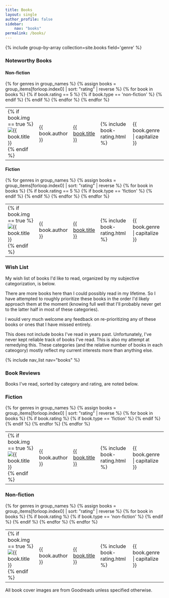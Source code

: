 ```yaml
---
title: Books
layout: single
author_profile: false
sidebar:
    nav: "books"
permalink: /books/
---
```


{% include group-by-array collection=site.books field='genre' %}
### Noteworthy Books

#### Non-fiction
<div>
    <table cellspacing="0">
        {% for genres in group_names %}
        {% assign books = group_items[forloop.index0] | sort: "rating" | reverse %}
        {% for book in books %}
            {% if book.rating == 5 %}
            {% if book.type == 'non-fiction' %}
            <tr>
                <td>{% if book.img == true %}
                    <img class="book-small-img" src="{{ site.url }}/assets/images/books/{{ book.slug }}.jpg" alt="{{ book.title }}" />
                    {% endif %}
                </td>
                <td>{{ book.author }}</td>
                <td><a href='{{ book.url }}'>{{ book.title }}</a></td>
                <td>{% include book-rating.html %}</td>
                <td>{{ book.genre | capitalize }}</td>
            </tr>
            {% endif %}
            {% endif %}
        {% endfor %}
        {% endfor %}
    </table>
</div>

#### Fiction
<div>
    <table cellspacing="0">
        {% for genres in group_names %}
        {% assign books = group_items[forloop.index0] | sort: "rating" | reverse %}
        {% for book in books %}
            {% if book.rating == 5 %}
            {% if book.type == 'fiction' %}
            <tr>
                <td>{% if book.img == true %}
                    <img class="book-small-img" src="{{ site.url }}/assets/images/books/{{ book.slug }}.jpg" alt="{{ book.title }}" />
                    {% endif %}
                </td>
                <td>{{ book.author }}</td>
                <td><a href='{{ book.url }}'>{{ book.title }}</a></td>
                <td>{% include book-rating.html %}</td>
                <td>{{ book.genre | capitalize }}</td>
            </tr>
            {% endif %}
            {% endif %}
        {% endfor %}
        {% endfor %}
    </table>
</div>

### Wish List

My wish list of books I'd like to read, organized by my subjective categorization, is below.  

There are more books here than I could possibly read in my lifetime.  So I have attempted to roughly prioritize these books in the order I'd likely approach them at the moment (knowing full well that I'll probably never get to the latter half in most of these categories).  

I would very much welcome any feedback on re-prioritizing any of these books or ones that I have missed entirely.  

This does not include books I've read in years past.  Unfortunately, I've never kept reliable track of books I've read.  This is also my attempt at remedying this.  These categories (and the relative number of books in each cateogory) mostly reflect my current interests more than anything else.

{% include nav_list nav="books" %}

### Book Reviews

Books I've read, sorted by category and rating, are noted below.

<!--- Groups by genre, then sorts by rating. But is this worth it? Just fiction or non-fiction categories instead? Or group by 'type'? --->

### Fiction
<div>
    <table cellspacing="0">
        {% for genres in group_names %}
        {% assign books = group_items[forloop.index0] | sort: "rating" | reverse %}
        {% for book in books %}
            {% if book.rating %}
            {% if book.type == 'fiction' %}
            <tr>
                <td>{% if book.img == true %}
                    <img class="book-small-img" src="{{ site.url }}/assets/images/books/{{ book.slug }}.jpg" alt="{{ book.title }}" />
                    {% endif %}
                </td>
                <td>{{ book.author }}</td>
                <td><a href='{{ book.url }}'>{{ book.title }}</a></td>
                <td>{% include book-rating.html %}</td>
                <td>{{ book.genre | capitalize }}</td>
            </tr>
            {% endif %}
            {% endif %}
        {% endfor %}
        {% endfor %}
    </table>
</div>

### Non-fiction
<div>
    <table cellspacing="0">
        {% for genres in group_names %}
        {% assign books = group_items[forloop.index0] | sort: "rating" | reverse %}
        {% for book in books %}
            {% if book.rating %}
            {% if book.type == 'non-fiction' %}
            <tr>
                <td>{% if book.img == true %}
                    <img class="book-small-img" src="{{ site.url }}/assets/images/books/{{ book.slug }}.jpg" alt="{{ book.title }}" />
                    {% endif %}
                </td>
                <td>{{ book.author }}</td>
                <td><a href='{{ book.url }}'>{{ book.title }}</a></td>
                <td>{% include book-rating.html %}</td>
                <td>{{ book.genre | capitalize }}</td>
            </tr>
            {% endif %}
            {% endif %}
        {% endfor %}
        {% endfor %}
    </table>
</div>

<div class="page-bottom">
    <p>All book cover images are from Goodreads unless specified otherwise.</p>
</div>